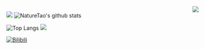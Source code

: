 <img align="right" src="https://count.getloli.com/get/@:NatureTao?theme=rule34">





[![](https://activity-graph.herokuapp.com/graph?username=NatureTao&theme=dracula)](https://github.com/ashutosh00710/github-readme-activity-graph)
![NatureTao's github stats](https://github-readme-stats.vercel.app/api?username=NatureTao&show_icons=true&theme=vue)

![Top Langs](https://github-readme-stats.vercel.app/api/top-langs/?username=NatureTao&langs_count=6)
![](https://github-readme-stats.vercel.app/api/top-langs/?username=NatureTao&layout=compact&langs_count=6)

[![Bilibili](https://img.shields.io/badge/video-Bilibili-pink)](https://space.bilibili.com/190861522)
